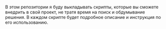 В этом репозитории я буду выкладывать скрипты, которые вы сможете внедрить в свой проект, не тратя время на поиск и обдумывание решения. 
В каждом скрипте будет подробное описание и инструкция по его использованию. 

